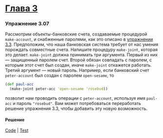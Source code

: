 # [Глава 3](../index.md#Глава-3)

### Упражнение 3.07

Рассмотрим объекты-банковские счета, создаваемые процедурой `make-account`, и снабженные паролями, как это описано в [упражнении 3.3](./ex_3_03.md). Предположим, что наша банковская система требует от нас умения порождать совместные счета. Напишите процедуру `make-joint`, которая это делает. `make-joint` должна принимать три аргумента. Первый из них — защищенный паролем счет. Второй обязан совпадать с паролем, с которым этот счет был создан, иначе `make-joint` откажется работать. Третий аргумент — новый пароль. Например, если банковский счет `peter-account` был создан с паролем `open-sesame`, то

```clojure
(def paul-acc
  (make-joint peter-acc 'open-sesame 'rosebud))
```

позволит нам проводить операции с `peter-account`, используя имя `paul-acc` и пароль `"rosebud"`. Вам может потребоваться переработать решение упражнения 3.3, чтобы добавить эту новую возможность.

#### Решение
[Code](../../src/sicp/chapter03/3_07.clj) | [Test](../../test/sicp/chapter03/3_07_test.clj)

